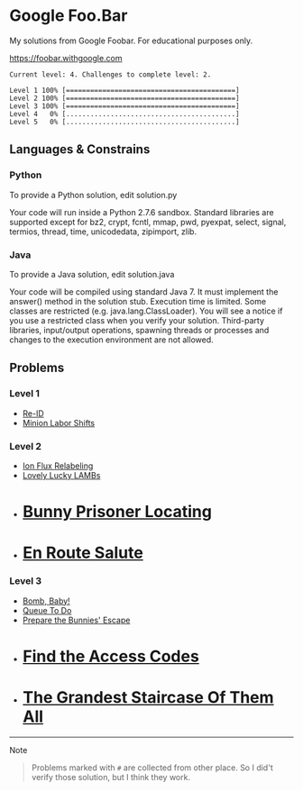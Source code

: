 # Google Foo.Bar

My solutions from Google Foobar. For educational purposes only.

https://foobar.withgoogle.com

```
Current level: 4. Challenges to complete level: 2.

Level 1 100% [==========================================]
Level 2 100% [==========================================]
Level 3 100% [==========================================]
Level 4   0% [..........................................]
Level 5   0% [..........................................]
```

## Languages & Constrains

### Python

To provide a Python solution, edit solution.py

Your code will run inside a Python 2.7.6 sandbox.
Standard libraries are supported except for bz2, crypt, fcntl, mmap, pwd, pyexpat, select, signal, termios, thread, time, unicodedata, zipimport, zlib.

### Java

To provide a Java solution, edit solution.java

Your code will be compiled using standard Java 7. It must implement the answer() method in the solution stub.
Execution time is limited. Some classes are restricted (e.g. java.lang.ClassLoader). You will see a notice if you use a restricted class when you verify your solution.
Third-party libraries, input/output operations, spawning threads or processes and changes to the execution environment are not allowed.

## Problems

### Level 1

- [Re-ID](./re_id)
- [Minion Labor Shifts](./minion_labor_shifts)

### Level 2

- [Ion Flux Relabeling](./ion_flux_relabeling)
- [Lovely Lucky LAMBs](./lovely_lucky_lambs)
- # [Bunny Prisoner Locating](./bunny_prisoner_locating)
- # [En Route Salute](./en_route_salute)

### Level 3

- [Bomb, Baby!](./bomb_baby)
- [Queue To Do](./queue_to_do)
- [Prepare the Bunnies' Escape](./prepare_the_bunnies_escape)
- # [Find the Access Codes](./find_the_access_codes)
- # [The Grandest Staircase Of Them All](./the_grandest_staircase_of_them_all)

----

Note
> Problems marked with `#` are collected from other place.
> So I did't verify those solution, but I think they work.

